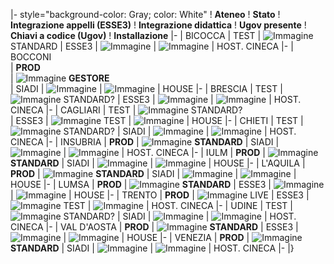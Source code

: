 |- style="background-color: Gray; color: White"
! **Ateneo**
! **Stato**
! **Integrazione appelli (ESSE3)**
! **Integrazione didattica** 
! **Ugov presente**
! **Chiavi a codice (Ugov)**
! **Installazione**
|-
| BICOCCA
| TEST
| ![Immagine](../Attachments/UP-situazione-clienti/edit_apply24x24.png) STANDARD
| ESSE3
| ![Immagine](../Attachments/UP-situazione-clienti/edit_apply24x24.png)
| ![Immagine](../Attachments/UP-situazione-clienti/edit_apply24x24.png)
| HOST. CINECA
|-
| BOCCONI           
| **PROD**    
| ![Immagine](../Attachments/UP-situazione-clienti/edit_apply24x24.png) **GESTORE**          
| SIADI
| ![Immagine](../Attachments/UP-situazione-clienti/edit_apply24x24.png)
| ![Immagine](../Attachments/UP-situazione-clienti/edit_apply24x24.png)
| HOUSE
|-
| BRESCIA
| TEST
| ![Immagine](../Attachments/UP-situazione-clienti/edit_delete24x24.png) STANDARD? 
| ESSE3
| ![Immagine](../Attachments/UP-situazione-clienti/edit_apply24x24.png)
| ![Immagine](../Attachments/UP-situazione-clienti/edit_delete24x24.png)
| HOST. CINECA
|-
| CAGLIARI
| TEST
| ![Immagine](../Attachments/UP-situazione-clienti/edit_delete24x24.png) STANDARD?          
| ESSE3
| ![Immagine](../Attachments/UP-situazione-clienti/edit_apply24x24.png) TEST
| ![Immagine](../Attachments/UP-situazione-clienti/edit_delete24x24.png)
| HOUSE
|-
| CHIETI
| TEST
| ![Immagine](../Attachments/UP-situazione-clienti/edit_delete24x24.png) STANDARD?
| SIADI
| ![Immagine](../Attachments/UP-situazione-clienti/edit_apply24x24.png)
| ![Immagine](../Attachments/UP-situazione-clienti/edit_apply24x24.png)
| HOST. CINECA
|-
| INSUBRIA
| **PROD**
| ![Immagine](../Attachments/UP-situazione-clienti/edit_apply24x24.png) **STANDARD**
| SIADI
| ![Immagine](../Attachments/UP-situazione-clienti/edit_apply24x24.png)
| ![Immagine](../Attachments/UP-situazione-clienti/edit_apply24x24.png)
| HOST. CINECA
|-
| IULM
| **PROD**
| ![Immagine](../Attachments/UP-situazione-clienti/edit_apply24x24.png) **STANDARD**
| SIADI
| ![Immagine](../Attachments/UP-situazione-clienti/edit_apply24x24.png)
| ![Immagine](../Attachments/UP-situazione-clienti/edit_apply24x24.png)
| HOUSE
|-
| L'AQUILA
| **PROD** 
| ![Immagine](../Attachments/UP-situazione-clienti/edit_apply24x24.png) **STANDARD**
| SIADI
| ![Immagine](../Attachments/UP-situazione-clienti/edit_apply24x24.png)
| ![Immagine](../Attachments/UP-situazione-clienti/edit_apply24x24.png)
| HOUSE
|-
| LUMSA
| **PROD**
| ![Immagine](../Attachments/UP-situazione-clienti/edit_apply24x24.png) **STANDARD**
| ESSE3
| ![Immagine](../Attachments/UP-situazione-clienti/edit_delete24x24.png)
| ![Immagine](../Attachments/UP-situazione-clienti/edit_delete24x24.png)
| HOUSE
|-
| TRENTO
| **PROD**
| ![Immagine](../Attachments/UP-situazione-clienti/edit_apply24x24.png) LIVE
| ESSE3
| ![Immagine](../Attachments/UP-situazione-clienti/edit_apply24x24.png) TEST
| ![Immagine](../Attachments/UP-situazione-clienti/edit_delete24x24.png)
| HOST. CINECA
|-
| UDINE
| TEST
| ![Immagine](../Attachments/UP-situazione-clienti/edit_delete24x24.png) STANDARD?
| SIADI
| ![Immagine](../Attachments/UP-situazione-clienti/edit_apply24x24.png)
| ![Immagine](../Attachments/UP-situazione-clienti/edit_apply24x24.png)
| HOST. CINECA
|-
| VAL D'AOSTA
| **PROD**
| ![Immagine](../Attachments/UP-situazione-clienti/edit_apply24x24.png) **STANDARD**
| ESSE3
| ![Immagine](../Attachments/UP-situazione-clienti/edit_delete24x24.png)
| ![Immagine](../Attachments/UP-situazione-clienti/edit_delete24x24.png)
| HOUSE
|-
| VENEZIA
| **PROD**
| ![Immagine](../Attachments/UP-situazione-clienti/edit_apply24x24.png) **STANDARD**
| SIADI
| ![Immagine](../Attachments/UP-situazione-clienti/edit_apply24x24.png)
| ![Immagine](../Attachments/UP-situazione-clienti/edit_apply24x24.png)
| HOST. CINECA
|-
|}
